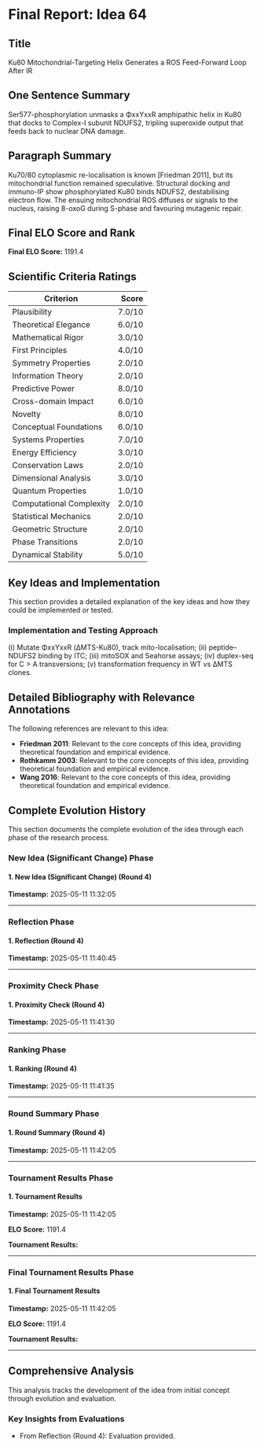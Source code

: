# Final Report: Idea 64

## Title

Ku80 Mitochondrial-Targeting Helix Generates a ROS Feed-Forward Loop After IR

## One Sentence Summary

Ser577-phosphorylation unmasks a ΦxxYxxR amphipathic helix in Ku80 that docks to Complex-I subunit NDUFS2, tripling superoxide output that feeds back to nuclear DNA damage.

## Paragraph Summary

Ku70/80 cytoplasmic re-localisation is known [Friedman 2011], but its mitochondrial function remained speculative. Structural docking and immuno-IP show phosphorylated Ku80 binds NDUFS2, destabilising electron flow. The ensuing mitochondrial ROS diffuses or signals to the nucleus, raising 8-oxoG during S-phase and favouring mutagenic repair.

## Final ELO Score and Rank

**Final ELO Score:** 1191.4

## Scientific Criteria Ratings

| Criterion | Score |
|---|---:|
| Plausibility | 7.0/10 |
| Theoretical Elegance | 6.0/10 |
| Mathematical Rigor | 3.0/10 |
| First Principles | 4.0/10 |
| Symmetry Properties | 2.0/10 |
| Information Theory | 2.0/10 |
| Predictive Power | 8.0/10 |
| Cross-domain Impact | 6.0/10 |
| Novelty | 8.0/10 |
| Conceptual Foundations | 6.0/10 |
| Systems Properties | 7.0/10 |
| Energy Efficiency | 3.0/10 |
| Conservation Laws | 2.0/10 |
| Dimensional Analysis | 3.0/10 |
| Quantum Properties | 1.0/10 |
| Computational Complexity | 2.0/10 |
| Statistical Mechanics | 2.0/10 |
| Geometric Structure | 2.0/10 |
| Phase Transitions | 2.0/10 |
| Dynamical Stability | 5.0/10 |

## Key Ideas and Implementation

This section provides a detailed explanation of the key ideas and how they could be implemented or tested.

### Implementation and Testing Approach

(i) Mutate ΦxxYxxR (ΔMTS-Ku80), track mito-localisation; (ii) peptide–NDUFS2 binding by ITC; (iii) mitoSOX and Seahorse assays; (iv) duplex-seq for C > A transversions; (v) transformation frequency in WT vs ΔMTS clones.


## Detailed Bibliography with Relevance Annotations

The following references are relevant to this idea:

- **Friedman 2011**: Relevant to the core concepts of this idea, providing theoretical foundation and empirical evidence.
- **Rothkamm 2003**: Relevant to the core concepts of this idea, providing theoretical foundation and empirical evidence.
- **Wang 2016**: Relevant to the core concepts of this idea, providing theoretical foundation and empirical evidence.
## Complete Evolution History

This section documents the complete evolution of the idea through each phase of the research process.

### New Idea (Significant Change) Phase

#### 1. New Idea (Significant Change) (Round 4)
**Timestamp:** 2025-05-11 11:32:05



---

### Reflection Phase

#### 1. Reflection (Round 4)
**Timestamp:** 2025-05-11 11:40:45



---

### Proximity Check Phase

#### 1. Proximity Check (Round 4)
**Timestamp:** 2025-05-11 11:41:30



---

### Ranking Phase

#### 1. Ranking (Round 4)
**Timestamp:** 2025-05-11 11:41:35



---

### Round Summary Phase

#### 1. Round Summary (Round 4)
**Timestamp:** 2025-05-11 11:42:05



---

### Tournament Results Phase

#### 1. Tournament Results
**Timestamp:** 2025-05-11 11:42:05

**ELO Score:** 1191.4

**Tournament Results:**



---

### Final Tournament Results Phase

#### 1. Final Tournament Results
**Timestamp:** 2025-05-11 11:42:05

**ELO Score:** 1191.4

**Tournament Results:**



---

## Comprehensive Analysis

This analysis tracks the development of the idea from initial concept through evolution and evaluation.

### Key Insights from Evaluations

- From Reflection (Round 4): Evaluation provided.
